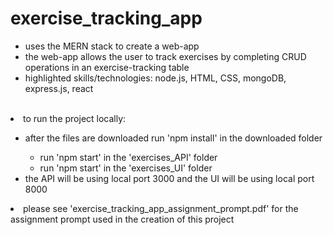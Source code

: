 <h1>exercise_tracking_app</h1>
<ul>
  <li>uses the MERN stack to create a web-app </li>
  <li>the web-app allows the user to track exercises by completing CRUD operations in an exercise-tracking table</li>
  <li>highlighted skills/technologies: node.js, HTML, CSS, mongoDB, express.js, react</li>
</ul>
<br>
<li>to run the project locally:</li>
  <ul>
  <li>after the files are downloaded run 'npm install' in the downloaded folder</li>
  <ul>
  <li>run 'npm start' in the 'exercises_API' folder</li>
  <li>run 'npm start' in the 'exercises_UI' folder</li>
  </ul>
  <li>the API will be using local port 3000 and the UI will be using local port 8000</li>
  </ul>
  <li>please see 'exercise_tracking_app_assignment_prompt.pdf' for the assignment prompt used in the creation of this project</li>
</ul>
